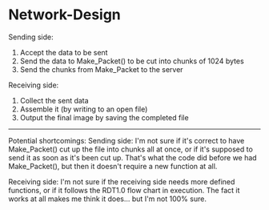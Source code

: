 # Network-Design

Sending side:
1. Accept the data to be sent
2. Send the data to Make_Packet() to be cut into chunks of 1024 bytes
3. Send the chunks from Make_Packet to the server

Receiving side:
1. Collect the sent data
2. Assemble it (by writing to an open file)
3. Output the final image by saving the completed file

--------------------------------
Potential shortcomings:
Sending side: I'm not sure if it's correct to have Make_Packet() cut up the file into chunks
all at once, or if it's supposed to send it as soon as it's been cut up. That's
what the code did before we had Make_Packet(), but then it doesn't require a new
function at all.

Receiving side: I'm not sure if the receiving side needs more defined functions, or
if it follows the RDT1.0 flow chart in execution. The fact it works at all makes me
think it does... but I'm not 100% sure.
